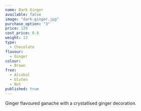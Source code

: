 ```yaml
---
name: Dark Ginger
available: false
image: "dark-ginger.jpg"
purchase_option: "3"
price: 120
cost_price: 0.8
weight: 13
type: 
  - Chocolate
flavour: 
  - Ginger
colour: 
  - Brown
free: 
  - Alcohol
  - Gluten
  - Nut
published: true
---
```

Ginger flavoured ganache with a crystallised ginger decoration.